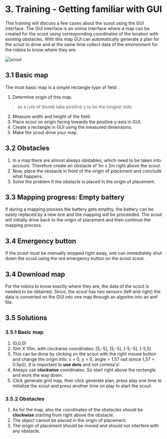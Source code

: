 # 3. Training - Getting familiar with GUI

This training will discuss a few cases about the scout using the GUI interface. The GUI interface is an online interface where a map can be created for the scout using corresponding coordinates of the location with existing obstacles. With this map GUI can automatically generate a plan for the scout to drive and at the same time collect data of the environment for the robins to know where they are. 

![scout](images/_B3A2758.jpg)

## 3.1 Basic map
The most basic map is a simple rectangle type of field .
1. Determine origin of this map.
> as a rule of thumb take positive y to be the longest side.
2. Measure width and height of the field.
3. Place scout on origin facing towards the positive y-axis in GUI.
4. Create a rectangle in GUI using the measured dimensions.
5. Make the scout drive your map. 

## 3.2 Obstacles
1. In a map there are almost always obstables, which need to be taken into account. Therefore create an obstacle of 1m x 2m right above the scout.
2. Now, place the obstacle in front of the origin of placement and conclude what happens.
3. Solve the problem if the obstacle is placed in the origin of placement.

## 3.3 Mapping progress: Empty battery
If during a mapping process the battery gets empthy, the battery can be easily replaced by a new one and the mapping will be proceeded. The scout will initially drive back to the origin of placement and then continue the mapping process.

## 3.4 Emergency button
If the scout must be manually stopped right away, one can immediately shut down the scout using the red emergency button on the scout scout.

## 3.4 Download map
For the robins to know exactly where they are, the data of the scout is needed to be obtained. Since, the scout has two sensors (left and right) the data is converted on the GUI into one map through an algoritm into an amf file.


## 3.5 Solutions
### 3.5.1 Basic map
1. (0,0,0)
2. 10m X 10m, with clockwise coordinates: [5,-5], [5,-5], [-5,-5], [-5,5]
3. This can be done by clicking on the scout with the right mouse button and change the origin into: x = 0, y = 0, angle = 1.57 rad (since 1,57 = 0.5pi)). It is important to **use dots** and not comma's!
4. Always use **clockwise** coordinates. So start right above the rectangle and work the way down.
5. Click generate grid map, then click generate plan, press play one time to initialize the scout and press another time on play to start the scout.

### 3.5.2 Obstacles
1. As for the map, also the coordinates of the obstacles should be **clockwise** starting from right above the obstacle.
2. The object cannot be placed in the origin of placement.
3. The origin of placement should be moved and should not interfere with any obstacle. 
